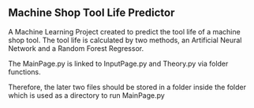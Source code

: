 ## Machine Shop Tool Life Predictor
A Machine Learning Project created to predict the tool life of a machine shop tool. The tool life is calculated by two methods, an Artificial Neural Network and a Random Forest Regressor.

The MainPage.py is linked to InputPage.py and Theory.py via folder functions.

Therefore, the later two files should be stored in a folder inside the folder which is used as a directory to run MainPage.py
